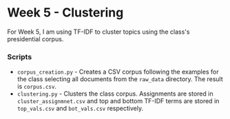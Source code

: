 # Week 5 - Clustering

For Week 5, I am using TF-IDF to cluster topics using the class's presidential corpus. 

### Scripts
-   `corpus_creation.py` - Creates a CSV corpus following the examples for the class selecting all documents from the `raw_data` directory. The result is `corpus.csv`.
-   `clustering.py` - Clusters the class corpus. Assignments are stored in `cluster_assignmnet.csv` and top and bottom TF-IDF terms are stored in `top_vals.csv` and `bot_vals.csv` respectively.